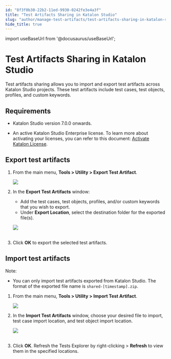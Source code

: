 ```yaml
---
id: "8f3f0b30-22b2-11ed-9930-0242fe3e4a3f"
title: "Test Artifacts Sharing in Katalon Studio"
slug: "author/manage-test-artifacts/test-artifacts-sharing-in-katalon-studio"
hide_title: true
---
```

import useBaseUrl from '@docusaurus/useBaseUrl';


# <a id="id" class="anchor_top_offset"/><a id="ariaid-title1" class="anchor_top_offset"/>Test Artifacts Sharing in <span xmlns="http://www.w3.org/1999/xhtml" className="ph">Katalon Studio</span> 

<p xmlns="http://www.w3.org/1999/xhtml" className="p">Test artifacts sharing allows you to import and export test   artifacts across Katalon Studio projects. These test artifacts   include test cases, test objects, profiles, and custom   keywords.</p> 

## Requirements

<ul xmlns="http://www.w3.org/1999/xhtml" className="ul"><li className="li"><p className="p">Katalon Studio version 7.0.0 onwards.</p></li><li className="li"><p className="p">An active Katalon Studio Enterprise license. To       learn more about activating your licenses, you can refer to this       document: <a className="xref" href="#">Activate         Katalon License</a>.</p></li></ul> 

## <a id="id_1" class="anchor_top_offset"/>Export test artifacts

<ol xmlns="http://www.w3.org/1999/xhtml" className="ol"><li className="li"><p className="p">From the main menu, <strong className="ph b">Tools &gt; Utility &gt; Export Test Artifact</strong>.</p><p className="p"><img className="image" width={400} src={useBaseUrl("/40f74f30-7f89-11ed-998d-0242cfbc79b5.png")} /></p></li><li className="li"><p className="p">In the <strong className="ph b">Export Test Artifacts</strong> window:</p><ul className="ul"><li className="li">Add the test cases, test objects, profiles, and/or custom keywords that you wish to export.</li><li className="li">Under <strong className="ph b">Export Location</strong>, select the destination folder for the exported file(s).</li></ul><p className="p"><img className="image" height={797} src={useBaseUrl("https://github.com/katalon-studio/docs-images/raw/master/katalon-studio/docs/import-export-test-artifact/export-test-artifacts.png")} width={497} /><br /><br /></p></li><li className="li"><p className="p">Click <strong className="ph b">OK</strong> to export the selected test artifacts.</p></li></ol> 

## <a id="id_2" class="anchor_top_offset"/>Import test artifacts

<div xmlns="http://www.w3.org/1999/xhtml" className="note note note_note"><span className="note__title">Note:</span> <ul className="ul"><li className="li"><p className="p">You can only import test artifacts exported from Katalon Studio. The format of the exported file name is <code className="ph codeph">shared-[timestamp].zip</code>.</p></li></ul></div>
<ol xmlns="http://www.w3.org/1999/xhtml" className="ol"><li className="li"><p className="p">From the main menu, <strong className="ph b">Tools &gt; Utility &gt; Import Test Artifact</strong>.</p><p className="p"><img className="image" width={400} src={useBaseUrl("/40fc5840-7f89-11ed-998d-0242cfbc79b5.png")} /></p></li><li className="li"><p className="p">In the <strong className="ph b">Import Test Artifacts</strong> window, choose your desired file to import, test case import location, and test object import location.</p><p className="p"><img className="image" height={171} src={useBaseUrl("https://github.com/katalon-studio/docs-images/raw/master/katalon-studio/docs/import-export-test-artifact/import-test-artifact.png")} width={496} /><br /><br /></p></li><li className="li"><p className="p">Click <strong className="ph b">OK</strong>. Refresh the <span className="ph uicontrol">Tests Explorer</span> by right-clicking &gt; <strong className="ph b">Refresh</strong> to view them in the specified locations.</p></li></ol> 
